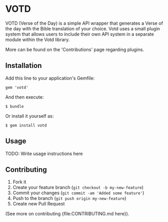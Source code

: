 # VOTD

VOTD (Verse of the Day) is a simple API wrapper that generates a Verse of the day with the
Bible translation of your choice. Votd uses a small plugin system that allows users to
include their own API system in a separate module within the Votd library.

More can be found on the 'Contributions' page regarding plugins.

## Installation

Add this line to your application's Gemfile:

    gem 'votd'

And then execute:

    $ bundle

Or install it yourself as:

    $ gem install votd

## Usage

TODO: Write usage instructions here

## Contributing

1. Fork it
2. Create your feature branch (`git checkout -b my-new-feature`)
3. Commit your changes (`git commit -am 'Added some feature'`)
4. Push to the branch (`git push origin my-new-feature`)
5. Create new Pull Request

(See more on contributing {file:CONTRIBUTING.md here}).
